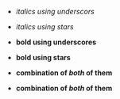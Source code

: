 - _italics using underscors_

- *italics using stars*

- __bold using underscores__

- **bold using stars**


- __combination of *both* of them__

- **combination of _both_ of them**
